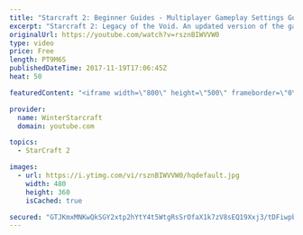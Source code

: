 ```yaml
---
title: "Starcraft 2: Beginner Guides - Multiplayer Gameplay Settings Guide and Recommendations (Updated)"
excerpt: "Starcraft 2: Legacy of the Void. An updated version of the gameplay/controls and region settings guide for Legacy of the Void, going over the changes and reiterating my recommended settings, as well as the settings I use as a Grandmaster player.  Thanks for watching and hope you enjoy!  I am a Grandmasters"
originalUrl: https://youtube.com/watch?v=rsznBIWVVW0
type: video
price: Free
length: PT9M6S
publishedDateTime: 2017-11-19T17:06:45Z
heat: 50

featuredContent: "<iframe width=\"800\" height=\"500\" frameborder=\"0\" src=\"https://www.youtube.com/embed/rsznBIWVVW0\" allow=\"accelerometer; autoplay; encrypted-media; gyroscope; picture-in-picture\" allowfullscreen></iframe>"

provider:
  name: WinterStarcraft
  domain: youtube.com

topics:
  - StarCraft 2

images:
  - url: https://i.ytimg.com/vi/rsznBIWVVW0/hqdefault.jpg
    width: 480
    height: 360
    isCached: true

secured: "GTJKmxMNKwQkSGY2xtp2hYtY4t5WtgRsSrOfaX1k7zV8sEQ19Xxj3/tDFiwpbEJXWvZVjClVpNcyfcKTDEMnMH5YZXeO0b7BxS8aIMatGIbzAL9ZNyldhMgYmUCHPUN3IVN1Z5HtJ5pr7ePr7DZSJPF7CJ+mR6WnoLk5cSXnLZGMbtjcXSyR5lK6HXi1rBQLfZW1Ate4rNh5rVQsk56s0y4USTb57KXz7A4k+5xN447lWaNARSu8MbIeYkeLsMOfVdTmgYD4hBmGOglyyAZuo6PcMmoRfmC02Y31W8mBpK75EHz3M0zMN5kfLZ5aYE6dGpVLXMa5406cPbcMkIY9NUqEhTef35pVNIhfMuXWOyj0pKi8PFUdXvnXcBBsIsK0rKPtHNA5BLFQ9R72zJLrnv4Az3JZlZI1+gtNuetNnus=;AShUhZLbPgKLmsFcar8e3g=="
---
```


